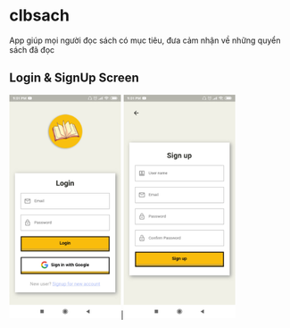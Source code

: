 # clbsach
App giúp mọi người đọc sách có mục tiêu, đưa cảm nhận về những quyển sách đã đọc
## Login & SignUp Screen
<img src="screenshots/login.jpg" data-canonical-src="screenshots/login.jpg" width="200" />|<img src="screenshots/signup.jpg" data-canonical-src="screenshots/login.jpg" width="200" />
